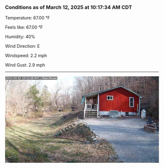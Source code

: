 ### Conditions as of March 12, 2025 at 10:17:34 AM CDT 

Temperature: 67.00 &deg;F

Feels like: 67.00 &deg;F

Humidity: 40%

Wind Direction: E

Windspeed: 2.2 mph

Wind Gust: 2.9 mph

---

<img src="./images/latest.jpeg"/>


